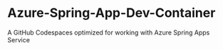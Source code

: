 # Azure-Spring-App-Dev-Container
A GitHub Codespaces optimized for working with Azure Spring Apps Service
